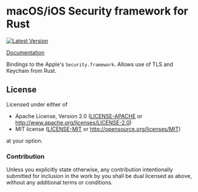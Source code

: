 # macOS/iOS Security framework for Rust

[![Latest Version](https://img.shields.io/crates/v/apple-security-framework.svg)](https://crates.io/crates/apple-security-framework)

[Documentation](https://docs.rs/apple-security-framework)

Bindings to the Apple's `Security.framework`. Allows use of TLS and Keychain from Rust.

## License

Licensed under either of
 * Apache License, Version 2.0 ([LICENSE-APACHE](LICENSE-APACHE) or http://www.apache.org/licenses/LICENSE-2.0)
 * MIT license ([LICENSE-MIT](LICENSE-MIT) or http://opensource.org/licenses/MIT)

at your option.

### Contribution

Unless you explicitly state otherwise, any contribution intentionally submitted
for inclusion in the work by you shall be dual licensed as above, without any
additional terms or conditions.
